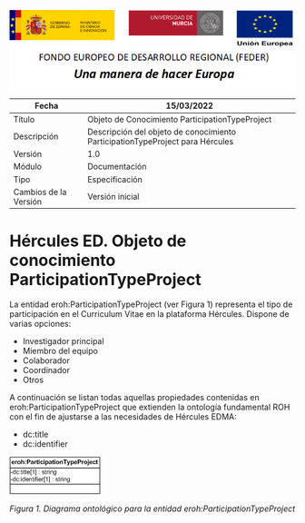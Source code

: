![](../../Docs/media/CabeceraDocumentosMD.png)

| Fecha         | 15/03/2022                                                   |
| ------------- | ------------------------------------------------------------ |
|Título|Objeto de Conocimiento ParticipationTypeProject| 
|Descripción|Descripción del objeto de conocimiento ParticipationTypeProject para Hércules|
|Versión|1.0|
|Módulo|Documentación|
|Tipo|Especificación|
|Cambios de la Versión|Versión inicial|

# Hércules ED. Objeto de conocimiento ParticipationTypeProject

La entidad eroh:ParticipationTypeProject (ver Figura 1) representa el tipo de participación en el Curriculum Vitae en la plataforma Hércules. Dispone de varias opciones:
- Investigador principal
- Miembro del equipo
- Colaborador
- Coordinador
- Otros

A continuación se listan todas aquellas propiedades contenidas en eroh:ParticipationTypeProject que extienden la ontología fundamental ROH con el fin de ajustarse a las necesidades de Hércules EDMA:

- dc:title
- dc:identifier

![](../../Docs/media/ObjetosDeConocimiento/ParticipationTypeProject.png)

*Figura 1. Diagrama ontológico para la entidad eroh:ParticipationTypeProject*
